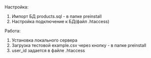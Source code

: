 Настройка:
1. Импорт БД products.sql - в папке preinstall
2. Настройка подключение к БД(файл .htaccess)

Работа:
1. Установка локального сервера
2. Загрузка тестовой example.csv через кнопку - в папке preinstall
3. user_id задается в файле .htaccess